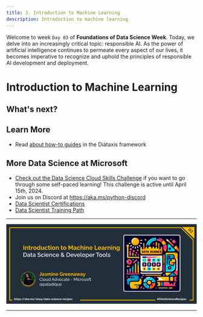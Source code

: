 ```yaml
---
title: 3. Introduction to Machine Learning
description: Introduction to machine learning
---
```


Welcome to week  `Day 03` of **Foundations of Data Science Week**. Today, we delve into an increasingly critical topic: responsible AI. As the power of artificial intelligence continues to permeate every aspect of our lives, it becomes imperative to recognize and uphold the principles of responsible AI development and deployment.

# Introduction to Machine Learning

## What's next?

## Learn More

- Read [about how-to guides](https://diataxis.fr/how-to-guides/) in the Diátaxis framework

## More Data Science at Microsoft

- [Check out the Data Science Cloud Skills Challenge](https://aka.ms/python/DataScienceDay/CSC) if you want to go through some self-paced learning! This challenge is active until April 15th, 2024.
- Join us on Discord at https://aka.ms/python-discord
- [Data Scientist Certifications](https://learn.microsoft.com/credentials/certifications/roles/data-scientist)
- [Data Scientist Training Path](https://learn.microsoft.com/training/career-paths/data-scientist)


<!-- for DEV.TO
---
title: Introduction to Machine Learning
published: false
description:
tags: data science, machine learning, python
series: 14 Days of Data Science
canonical_url: https://aka.ms/
cover_image:
--- -->

---

![Banner For Week 1 Post 3](./img/banners/DataScienceDay-Foundations-3.png)

---